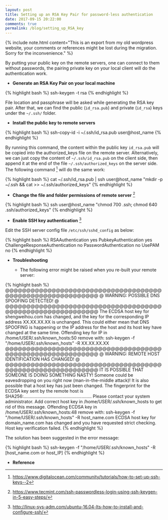 ```yaml
---
layout: post
title: Setting up an RSA Key Pair for password-less authentication
date: 2017-09-15 20:22:00
comments: true
permalink: /blog/setting_up_RSA_key
---
```


{% include note.html content="This is an export from my old wordpress website, your comments or references might be lost during the migration. Sorry for the inconvenience." %} <br>

By putting your public key on the remote servers, one can connect to them without passwords, the pairing private key on your local client will do the authentication work.


- **Generate an RSA Key Pair on your local machine**

{% highlight bash %} 
ssh-keygen -t rsa
{% endhighlight %}

File location and passphrase will be asked while generating the RSA key pair. After that, we can find the public (`id_rsa.pub`) and private (`id_rsa`) keys under the `~/.ssh/` folder.

- **Install the public key to remote servers**

{% highlight bash %} 
ssh-copy-id -i ~/.ssh/id_rsa.pub user@host_name
{% endhighlight %}

By running this command, the content within the public key `id_rsa.pub` will be copied into the authorized_keys file on the remote server. Alternatively, we can just copy the content of `~/.ssh/id_rsa.pub` on the client side, then append it at the end of the file `~/.ssh/authorized_keys` on the server side. The following command [^1] will do the same work:

{% highlight bash %} 
cat ~/.ssh/id_rsa.pub | ssh user@host_name "mkdir -p ~/.ssh && cat >>  ~/.ssh/authorized_keys"
{% endhighlight %}

- **Change the file and folder permissions of remote server** [^2]

{% highlight bash %} 
ssh user@host_name "chmod 700 .ssh; chmod 640 .ssh/authorized_keys"
{% endhighlight %}


- **Enable SSH key authentication** [^3]

Edit the SSH server config file `/etc/ssh/sshd_config` as below:

{% highlight bash %} 
RSAAuthentication yes
PubkeyAuthentication yes
ChallengeResponseAuthentication no
PasswordAuthentication no
UsePAM no
{% endhighlight %}


- **Troubleshooting**

    - The following error might be raised when you re-built your remote server:

{% highlight bash %} 
@@@@@@@@@@@@@@@@@@@@@@@@@@@@@@@@@@@@@@@@@@@@@@@@@@@@@@@@@@@
@       WARNING: POSSIBLE DNS SPOOFING DETECTED!          @
@@@@@@@@@@@@@@@@@@@@@@@@@@@@@@@@@@@@@@@@@@@@@@@@@@@@@@@@@@@
The ECDSA host key for shengweihou.com has changed,
and the key for the corresponding IP address XX.XX.XX.XX
is unchanged. This could either mean that
DNS SPOOFING is happening or the IP address for the host
and its host key have changed at the same time.
Offending key for IP in /home/USER/.ssh/known_hosts:50
  remove with:
  ssh-keygen -f "/home/USER/.ssh/known_hosts" -R XX.XX.XX.XX
@@@@@@@@@@@@@@@@@@@@@@@@@@@@@@@@@@@@@@@@@@@@@@@@@@@@@@@@@@@
@    WARNING: REMOTE HOST IDENTIFICATION HAS CHANGED!     @
@@@@@@@@@@@@@@@@@@@@@@@@@@@@@@@@@@@@@@@@@@@@@@@@@@@@@@@@@@@
IT IS POSSIBLE THAT SOMEONE IS DOING SOMETHING NASTY!
Someone could be eavesdropping on you right now (man-in-the-middle attack)!
It is also possible that a host key has just been changed.
The fingerprint for the ECDSA key sent by the remote host is
SHA256:......................................................
Please contact your system administrator.
Add correct host key in /home/USER/.ssh/known_hosts to get rid of this message.
Offending ECDSA key in /home/USER/.ssh/known_hosts:48
  remove with:
  ssh-keygen -f "/home/USER/.ssh/known_hosts" -R host_name.com
ECDSA host key for domain_name.com has changed and you have requested strict checking.
Host key verification failed.
{% endhighlight %}

The solution has been suggested in the error message:

{% highlight bash %} 
ssh-keygen -f "/home/USER/.ssh/known_hosts" -R [host_name.com or host_IP] 
{% endhighlight %}

- **Reference**

[^1]: https://www.digitalocean.com/community/tutorials/how-to-set-up-ssh-keys--2
[^2]: https://www.tecmint.com/ssh-passwordless-login-using-ssh-keygen-in-5-easy-steps/
[^3]: http://linux-sys-adm.com/ubuntu-16.04-lts-how-to-install-and-configure-ssh/